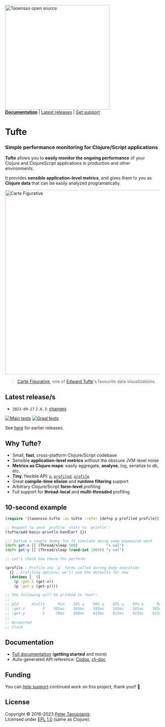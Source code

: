 <a href="https://www.taoensso.com/clojure" title="More stuff by @ptaoussanis at www.taoensso.com"><img src="https://www.taoensso.com/open-source.png" alt="Taoensso open source" width="340"/></a>  
[**Documentation**](#documentation) | [Latest releases](#latest-releases) | [Get support][GitHub issues]

# Tufte

### Simple performance monitoring for Clojure/Script applications

**Tufte** allows you to **easily monitor the ongoing performance** of your Clojure and ClojureScript applications in production and other environments.

It provides **sensible application-level metrics**, and gives them to you as **Clojure data** that can be easily analyzed programatically. 

<img width="600" src="../../raw/master/hero.png" alt="Carte Figurative"/>

> [Carte Figurative](https://en.wikipedia.org/wiki/Charles_Joseph_Minard#The_map_of_Napoleon's_Russian_campaign), one of [Edward Tufte](https://en.wikipedia.org/wiki/Edward_Tufte)'s favourite data visualizations.

## Latest release/s

- `2023-09-27` `2.6.3`: [changes](../../releases/tag/v2.6.3)

[![Main tests][Main tests SVG]][Main tests URL]
[![Graal tests][Graal tests SVG]][Graal tests URL]

See [here][GitHub releases] for earlier releases.

## Why Tufte?

- Small, **fast**, cross-platform Clojure/Script codebase
- Sensible **application-level metrics** without the obscure JVM-level noise
- **Metrics as Clojure maps**: easily aggregate, **analyse**, log, serialize to db, etc.
- **Tiny**, flexible API: [`p`](https://taoensso.github.io/tufte/taoensso.tufte.html#var-p), [`profiled`](https://taoensso.github.io/tufte/taoensso.tufte.html#var-profiled), [`profile`](https://taoensso.github.io/tufte/taoensso.tufte.html#var-profile)
- Great **compile-time elision** and **runtime filtering** support
- Arbitrary Clojure/Script **form-level** profiling
- Full support for **thread-local** and **multi-threaded** profiling

## 10-second example

```clojure
(require '[taoensso.tufte :as tufte :refer [defnp p profiled profile]])

;; Request to send `profile` stats to `println`:
(tufte/add-basic-println-handler! {})

;;; Define a couple dummy fns to simulate doing some expensive work
(defn get-x [] (Thread/sleep 500)             "x val")
(defn get-y [] (Thread/sleep (rand-int 1000)) "y val")

;; Let's check how these fns perform:

(profile ; Profile any `p` forms called during body execution
  {} ; Profiling options; we'll use the defaults for now
  (dotimes [_ 5]
    (p :get-x (get-x))
    (p :get-y (get-y))))

;; The following will be printed to *out*:
;;
;; pId      nCalls      Min    50% ≤    90% ≤    95% ≤    99% ≤      Max     Mean   MAD    Clock  Total
;; :get-x        5    501ms    503ms    505ms    505ms    505ms    505ms    503ms   ±0%    2.52s    53%
;; :get-y        5     78ms    396ms    815ms    815ms    815ms    815ms    452ms  ±48%    2.25s    47%
;;
;; Accounted                                                                               4.78s   100%
;; Clock                                                                                   4.78s   100%
```

## Documentation

- [Full documentation][GitHub wiki] (**getting started** and more)
- Auto-generated API reference: [Codox][Codox docs], [clj-doc][clj-doc docs]

## Funding

You can [help support][sponsor] continued work on this project, thank you!! 🙏

## License

Copyright &copy; 2016-2023 [Peter Taoussanis][].  
Licensed under [EPL 1.0](LICENSE.txt) (same as Clojure).

<!-- Common -->

[GitHub releases]: ../../releases
[GitHub issues]:   ../../issues
[GitHub wiki]:     ../../wiki

[Peter Taoussanis]: https://www.taoensso.com
[sponsor]:          https://www.taoensso.com/sponsor

<!-- Project -->

[Codox docs]:   https://taoensso.github.io/tufte/
[clj-doc docs]: https://cljdoc.org/d/com.taoensso/tufte/

[Clojars SVG]: https://img.shields.io/clojars/v/com.taoensso/tufte.svg
[Clojars URL]: https://clojars.org/com.taoensso/tufte

[Main tests SVG]:  https://github.com/taoensso/tufte/actions/workflows/main-tests.yml/badge.svg
[Main tests URL]:  https://github.com/taoensso/tufte/actions/workflows/main-tests.yml
[Graal tests SVG]: https://github.com/taoensso/tufte/actions/workflows/graal-tests.yml/badge.svg
[Graal tests URL]: https://github.com/taoensso/tufte/actions/workflows/graal-tests.yml
